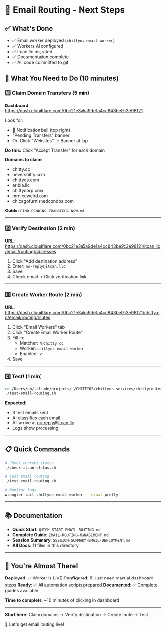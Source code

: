 # 🚀 Email Routing - Next Steps

## ✅ What's Done
- ✅ Email worker deployed (`chittyos-email-worker`)
- ✅ Workers AI configured
- ✅ itcan.llc migrated
- ✅ Documentation complete
- ✅ All code committed to git

## 🎯 What You Need to Do (10 minutes)

### 1️⃣ Claim Domain Transfers (5 min)
**Dashboard**: https://dash.cloudflare.com/0bc21e3a5a9de1a4cc843be9c3e98121

Look for:
- 🔔 Notification bell (top right)
- "Pending Transfers" banner
- Or: Click "Websites" → Banner at top

**Do this:**
Click "Accept Transfer" for each domain

**Domains to claim:**
- chitty.cc
- nevershitty.com
- chittyos.com
- aribia.llc
- chittycorp.com
- mrniceweird.com
- chicagofurnishedcondos.com

**Guide**: `FIND-PENDING-TRANSFERS-NOW.md`

---

### 2️⃣ Verify Destination (2 min)
**URL**: https://dash.cloudflare.com/0bc21e3a5a9de1a4cc843be9c3e98121/itcan.llc/email/routing/addresses

1. Click "Add destination address"
2. Enter: `no-reply@itcan.llc`
3. Save
4. Check email → Click verification link

---

### 3️⃣ Create Worker Route (2 min)
**URL**: https://dash.cloudflare.com/0bc21e3a5a9de1a4cc843be9c3e98121/chitty.cc/email/routing/routes

1. Click "Email Workers" tab
2. Click "Create Email Worker Route"
3. Fill in:
   - Matcher: `*@chitty.cc`
   - Worker: `chittyos-email-worker`
   - Enabled: ✓
4. Save

---

### 4️⃣ Test! (1 min)
```bash
cd /Users/nb/.claude/projects/-/CHITTYOS/chittyos-services/chittyrouter
./test-email-routing.sh
```

**Expected:**
- 3 test emails sent
- AI classifies each email
- All arrive at no-reply@itcan.llc
- Logs show processing

---

## 📋 Quick Commands

```bash
# Check current status
./check-itcan-status.sh

# Test email routing
./test-email-routing.sh

# Monitor logs
wrangler tail chittyos-email-worker --format pretty
```

---

## 📚 Documentation

- **Quick Start**: `QUICK-START-EMAIL-ROUTING.md`
- **Complete Guide**: `EMAIL-ROUTING-MANAGEMENT.md`
- **Session Summary**: `SESSION-SUMMARY-EMAIL-DEPLOYMENT.md`
- **All Docs**: 11 files in this directory

---

## 🎯 You're Almost There!

**Deployed**: ✅ Worker is LIVE
**Configured**: ⏳ Just need manual dashboard steps
**Ready**: ✅ All automation scripts prepared
**Documented**: ✅ Complete guides available

**Time to complete**: ~10 minutes of clicking in dashboard

---

**Start here**: Claim domains → Verify destination → Create route → Test

🚀 Let's get email routing live!
